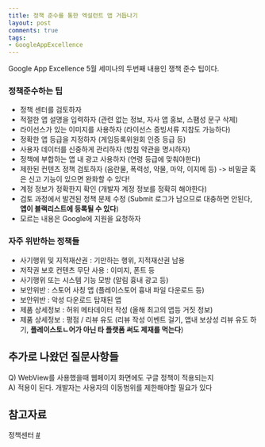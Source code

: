```yaml
---
title: 정책 준수를 통한 엑설런트 앱 거듭나기
layout: post
comments: true
tags:
- GoogleAppExcellence
---
```

Google App Excellence 5월 세미나의 두번째 내용인 쟁책 준수 팁이다.

### 정책준수하는 팁
- 정책 센터를 검토하자
- 적절한 앱 설명을 입력하자 (관련 없는 정보, 자사 앱 홍보, 스팸성 문구 삭제)
- 라이선스가 있는 이미지를 사용하자 (라이선스 증빙서류 지참도 가능하다)
- 정확한 앱 등급을 지정하자 (게임등록위원회 인증 등급 등)
- 사용자 데이터를 신중하게 관리하자 (방침 약관을 명시하자)
- 정책에 부합하는 앱 내 광고 사용하자 (연령 등급에 맞춰야한다)
- 제한된 컨텐츠 정책 검토하자 (음란물, 폭력성, 약물, 마약, 이지메 등) -> 비밀글 혹은 신고 기능이 있으면 완화할 수 있다!
- 계정 정보가 정확한지 확인  (개발자 계정 정보를 정확히 해야한다)
- 검토 과정에서 발견된 정책 문제 수정 (Submit 로그가 남으므로 대충하면 안된다, **앱이 블랙리스트에 등록될 수 있다**)
- 모르는 내용은 Google에 지원을 요청하자

### 자주 위반하는 정책들
- 사기행위 및 지적재산권 : 기만하는 행위, 지적재산권 남용
- 저작권 보호 컨텐츠 무단 사용 : 이미지, 폰트 등
- 사기행위 또는 시스템 기능 모방 (알림 흉내 광고 등)
- 보안위반 : 스토어 사칭 앱 (플레이스토어 흉내 파일 다운로드 등)
- 보안위반 : 악성 다운로드 탑재된 앱
- 제품 상세정보 : 허위 메타데이터 작성 (올해 최고의 앱등 거짓 정보)
- 제품 상세정보 : 평점 / 리뷰 유도 (리뷰 작성 이벤트 걸기, 앱내 보상성 리뷰 유도 하기, **플레이스토ㄴ어가 아닌 타 플랫폼 써도 제재를 먹는다**)

## 추가로 나왔던 질문사항들
Q) WebView를 사용했을때 웹페이지 화면에도 구글 정책이 적용되는지<br>
A) 적용이 된다. 개발자는 사용자의 이동범위를 제한해야할 필요가 있다<br>

## 참고자료
정책센터 [#](http://www.play.googe.com/policy)<br>
